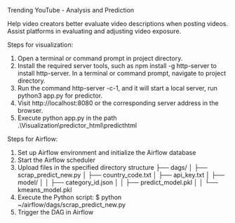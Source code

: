 Trending YouTube - Analysis and Prediction

Help video creators better evaluate video descriptions when posting videos.
Assist platforms in evaluating and adjusting video exposure.


Steps for visualization:
1. Open a terminal or command prompt in project directory.
2. Install the required server tools, such as npm install -g http-server to install http-server. In a terminal or command prompt, navigate to project directory.
3. Run the command http-server -c-1, and it will start a local server, run python3 app.py for predictor.
4. Visit http://localhost:8080 or the corresponding server address in the browser.
5. Execute python app.py in the path .\Visualization\predictor_html\predicthtml

Steps for Airflow:
1. Set up Airflow environment and initialize the Airflow database
2. Start the Airflow scheduler
3. Upload files in the specified directory structure
├── dags/
│ ├── scrap_predict_new.py
│ ├── country_code.txt
│ ├── api_key.txt
│ ├── model/
│ │ ├── category_id.json
│ │ ├── predict_model.pkl
│ │ └── kmeans_model.pkl
4. Execute the Python script: $ python ~/airflow/dags/scrap_predict_new.py
5. Trigger the DAG in Airflow
